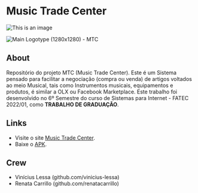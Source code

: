 # Music Trade Center

![This is an image](https://myoctocat.com/assets/images/base-octocat.svg)

![Main Logotype (1280x1280) - MTC](https://user-images.githubusercontent.com/48829382/180826827-c142ca79-2e25-4dc2-ba4e-9734c8a70f9b.png)

## About
Repositório do projeto MTC (Music Trade Center). Este é um Sistema pensado para facilitar a negociação (compra ou venda) de artigos voltados ao meio Musical, tais como Instrumentos musicais, equipamentos e produtos, é similar a OLX ou Facebook Marketplace. Este trabalho foi desenvolvido no 6º Semestre do curso de  Sistemas para Internet - FATEC 2022/01, como **TRABALHO DE GRADUAÇÃO**.

## Links
- Visite o site [Music Trade Center](https://musictradecenter.herokuapp.com).
- Baixe o [APK](https://musictradecenter.herokuapp.com).

## Crew
- Vinícius Lessa (github.com/vinicius-lessa)
- Renata Carrillo (github.com/renatacarrillo)
